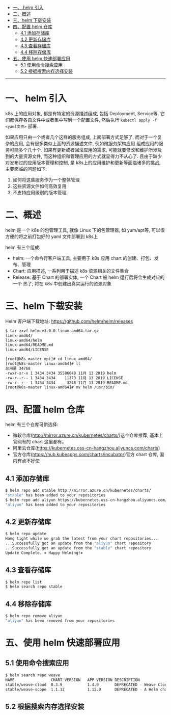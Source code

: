 
* [一、 helm 引入](#%E4%B8%80-helm-%E5%BC%95%E5%85%A5)
* [二、概述](#%E4%BA%8C%E6%A6%82%E8%BF%B0)
* [三、helm 下载安装](#%E4%B8%89helm-%E4%B8%8B%E8%BD%BD%E5%AE%89%E8%A3%85)
* [四、配置 helm 仓库](#%E5%9B%9B%E9%85%8D%E7%BD%AE-helm-%E4%BB%93%E5%BA%93)
  * [4\.1 添加存储库](#41-%E6%B7%BB%E5%8A%A0%E5%AD%98%E5%82%A8%E5%BA%93)
  * [4\.2 更新存储库](#42-%E6%9B%B4%E6%96%B0%E5%AD%98%E5%82%A8%E5%BA%93)
  * [4\.3 查看存储库](#43-%E6%9F%A5%E7%9C%8B%E5%AD%98%E5%82%A8%E5%BA%93)
  * [4\.4 移除存储库](#44-%E7%A7%BB%E9%99%A4%E5%AD%98%E5%82%A8%E5%BA%93)
* [五、使用 helm 快速部署应用](#%E4%BA%94%E4%BD%BF%E7%94%A8-helm-%E5%BF%AB%E9%80%9F%E9%83%A8%E7%BD%B2%E5%BA%94%E7%94%A8)
  * [5\.1 使用命令搜索应用](#51-%E4%BD%BF%E7%94%A8%E5%91%BD%E4%BB%A4%E6%90%9C%E7%B4%A2%E5%BA%94%E7%94%A8)
  * [5\.2 根据搜索内存选择安装](#52-%E6%A0%B9%E6%8D%AE%E6%90%9C%E7%B4%A2%E5%86%85%E5%AD%98%E9%80%89%E6%8B%A9%E5%AE%89%E8%A3%85)

---
# 一、 helm 引入
k8s 上的应用对象, 都是有特定的资源描述组成, 包括 Deployment, Service等. 它们都保存各自文件中或者集中写到一个配置文件, 然后执行 `kubectl apply -f <yaml文件>` 部署. 

如果应用只由一个或者几个这样的服务组成, 上面部署方式足够了, 而对于一个复杂的应用, 会有很多类似上面的资源描述文件, 例如微服务架构应用 组成应用的服务可能多个几十个. 如果有更新或者回滚应用的需求, 可能就要修改和维护所涉及到的大量资源文件, 而这种组织和管理应用的方式就显得力不从心了. 且由于缺少对发布过的应用版本管理和控制, 是 k8s上的应用维护和更新等面临诸多的挑战, 主要面临的问题如下:
1. 如何将这些服务作为一个整体管理
2. 这些资源文件如何高效复用
3. 不支持应用级别的版本管理


# 二、概述
helm 是一个 k8s 的包管理工具, 就像 Linux 下的包管理器, 如 yum/apt等, 可以很方便的将之前打包好的 yaml 文件部署到 k8s上

helm 有三个组成:
- helm: 一个命令行客户端工具, 主要用于 k8s 应用 chart 的创建、打包、发布、管理
- Chart: 应用描述, 一系列用于描述 k8s 资源相关的文件集合
- Release: 基于 Chart 的部署实体, 一个 Chart 被 helm 运行后将会生成对应的一个 热了; 将在 k8s 中创建出真实运行的资源对象


# 三、helm 下载安装
Helm 客户端下载地址: https://github.com/helm/helm/releases


```bash
$ tar zxvf helm-v3.0.0-linux-amd64.tar.gz 
linux-amd64/
linux-amd64/helm
linux-amd64/README.md
linux-amd64/LICENSE

[root@k8s-master opt]# cd linux-amd64/
[root@k8s-master linux-amd64]# ll
总用量 34768
-rwxr-xr-x 1 3434 3434 35586048 11月 13 2019 helm
-rw-r--r-- 1 3434 3434    11373 11月 13 2019 LICENSE
-rw-r--r-- 1 3434 3434     3248 11月 13 2019 README.md
[root@k8s-master linux-amd64]# mv helm /usr/bin/
```

# 四、配置 helm 仓库
helm 有三个仓库可供选择:
- 微软仓库(http://mirror.azure.cn/kubernetes/charts/)这个仓库推荐, 基本上官网有的 chart 这里都有。
- 阿里云仓库(https://kubernetes.oss-cn-hangzhou.aliyuncs.com/charts)
- 官方仓库(https://hub.kubeapps.com/charts/incubator)官方 chart 仓库, 国内有点不好使

## 4.1 添加存储库
```bash
$ helm repo add stable http://mirror.azure.cn/kubernetes/charts/
"stable" has been added to your repositories
$ helm repo add aliyun https://kubernetes.oss-cn-hangzhou.aliyuncs.com/charts
"aliyun" has been added to your repositories
```
## 4.2 更新存储库
```bash
$ helm repo update
Hang tight while we grab the latest from your chart repositories...
...Successfully got an update from the "aliyun" chart repository
...Successfully got an update from the "stable" chart repository
Update Complete. ⎈ Happy Helming!⎈ 
```
## 4.3 查看存储库
```bash
$ helm repo list
$ helm search repo stable
```
## 4.4 移除存储库
```bash
$ helm repo remove aliyun
"aliyun" has been removed from your repositories
```

# 五、使用 helm 快速部署应用
## 5.1 使用命令搜索应用
```bash
$ helm search repo weave
NAME              	CHART VERSION	APP VERSION	DESCRIPTION                                       
stable/weave-cloud	0.3.9        	1.4.0      	DEPRECATED - Weave Cloud is a add-on to Kuberne...
stable/weave-scope	1.1.12       	1.12.0     	DEPRECATED - A Helm chart for the Weave Scope c...
```
## 5.2 根据搜索内存选择安装
```bash

```